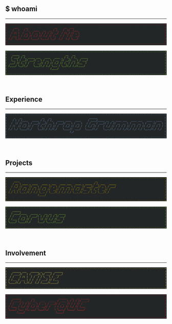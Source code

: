 ## $ whoami

---

<p>
  <a href="/about_me">
    <img border="0" alt="About Me" src="/images/about_me.png">
  </a>
</p>

<p>
  <a href="/strengths">
    <img border="0" alt="Cyber@UC" src="/images/strengths.png">
  </a>
</p>

<br>

## Experience

---

<p>
  <a href="/experience/northrop_grumman">
    <img border="0" alt="Northrop Grumman" src="/images/ng.png">
  </a>
</p>

<br>

## Projects

---

<p>
  <a href="/projects/range_master">
    <img border="0" alt="Rangemaster" src="/images/range.png">
  </a>
</p>

<p>
  <a href="/projects/corvus">
    <img border="0" alt="Corvus" src="/images/corvus.png">
  </a>
</p>

<br>

## Involvement

---

<p>
  <a href="/involvement/catise">
    <img border="0" alt="CATiSE" src="/images/catise.png">
  </a>
</p>

<p>
  <a href="/involvement/cyberatuc">
    <img border="0" alt="Cyber@UC" src="/images/cyberatuc.png">
  </a>
</p>

<br>
